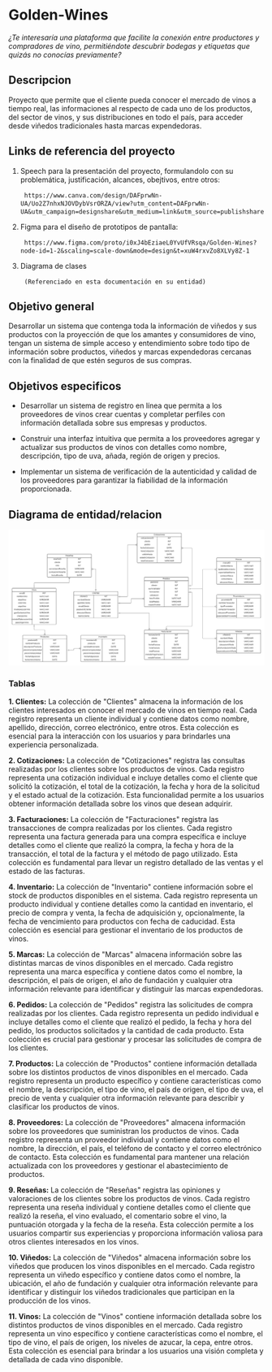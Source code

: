 # Golden-Wines
 *¿Te interesaría una plataforma que facilite la conexión entre productores y compradores de vino, permitiéndote descubrir bodegas y etiquetas que quizás no conocías previamente?*

## Descripcion

Proyecto que permite que el cliente pueda conocer el mercado de vinos a tiempo real, las informaciones al respecto de cada uno de los productos, del sector de vinos, y sus distribuciones en todo el país, para acceder desde viñedos tradicionales hasta marcas expendedoras. 

## Links de referencia del proyecto

1. Speech para la presentación del proyecto, formulandolo con su problemática, justificación, alcances, obejtivos, entre otros:

        https://www.canva.com/design/DAFprwNn-UA/Uo2Z7nhxNJOVDybVsrORZA/view?utm_content=DAFprwNn-UA&utm_campaign=designshare&utm_medium=link&utm_source=publishsharelink

2. Figma para el diseño de prototipos de pantalla:

        https://www.figma.com/proto/i0xJ4bEziaeL0YvUfVRsqa/Golden-Wines?node-id=1-2&scaling=scale-down&mode=design&t=xuW4rxvZo8XLVy8Z-1

3. Diagrama de clases

        (Referenciado en esta documentación en su entidad)


## Objetivo general

Desarrollar un sistema que contenga toda la información de viñedos y sus productos con la proyección de que los amantes y consumidores de vino, tengan un sistema de simple acceso y entendimiento sobre todo tipo de información sobre productos, viñedos y marcas expendedoras cercanas con la finalidad de que estén seguros de sus compras.

## Objetivos especificos 

- Desarrollar un sistema de registro en línea que permita a los proveedores de vinos crear cuentas y completar perfiles con información detallada sobre sus empresas y productos.

- Construir una interfaz intuitiva que permita a los proveedores agregar y actualizar sus productos de vinos con detalles como nombre, descripción, tipo de uva, añada, región de origen y precios.

- Implementar un sistema de verificación de la autenticidad y calidad de los proveedores para garantizar la fiabilidad de la información proporcionada.



## Diagrama de entidad/relacion

![Diagrama](./backend/database/assets/img/diagramaGW.png)

### Tablas

**1. Clientes:**  La colección de "Clientes" almacena la información de los clientes interesados en conocer el mercado de vinos en tiempo real. Cada registro representa un cliente individual y contiene datos como nombre, apellido, dirección, correo electrónico, entre otros. Esta colección es esencial para la interacción con los usuarios y para brindarles una experiencia personalizada.

**2. Cotizaciones:** La colección de "Cotizaciones" registra las consultas realizadas por los clientes sobre los productos de vinos. Cada registro representa una cotización individual e incluye detalles como el cliente que solicitó la cotización, el total de la cotización, la fecha y hora de la solicitud y el estado actual de la cotización. Esta funcionalidad permite a los usuarios obtener información detallada sobre los vinos que desean adquirir.

**3. Facturaciones:** La colección de "Facturaciones" registra las transacciones de compra realizadas por los clientes. Cada registro representa una factura generada para una compra específica e incluye detalles como el cliente que realizó la compra, la fecha y hora de la transacción, el total de la factura y el método de pago utilizado. Esta colección es fundamental para llevar un registro detallado de las ventas y el estado de las facturas.

**4. Inventario:** La colección de "Inventario" contiene información sobre el stock de productos disponibles en el sistema. Cada registro representa un producto individual y contiene detalles como la cantidad en inventario, el precio de compra y venta, la fecha de adquisición y, opcionalmente, la fecha de vencimiento para productos con fecha de caducidad. Esta colección es esencial para gestionar el inventario de los productos de vinos.

**5. Marcas:** La colección de "Marcas" almacena información sobre las distintas marcas de vinos disponibles en el mercado. Cada registro representa una marca específica y contiene datos como el nombre, la descripción, el país de origen, el año de fundación y cualquier otra información relevante para identificar y distinguir las marcas expendedoras.

**6. Pedidos:** La colección de "Pedidos" registra las solicitudes de compra realizadas por los clientes. Cada registro representa un pedido individual e incluye detalles como el cliente que realizó el pedido, la fecha y hora del pedido, los productos solicitados y la cantidad de cada producto. Esta colección es crucial para gestionar y procesar las solicitudes de compra de los clientes.

**7. Productos:** La colección de "Productos" contiene información detallada sobre los distintos productos de vinos disponibles en el mercado. Cada registro representa un producto específico y contiene características como el nombre, la descripción, el tipo de vino, el país de origen, el tipo de uva, el precio de venta y cualquier otra información relevante para describir y clasificar los productos de vinos.

**8. Proveedores:** La colección de "Proveedores" almacena información sobre los proveedores que suministran los productos de vinos. Cada registro representa un proveedor individual y contiene datos como el nombre, la dirección, el país, el teléfono de contacto y el correo electrónico de contacto. Esta colección es fundamental para mantener una relación actualizada con los proveedores y gestionar el abastecimiento de productos.

**9. Reseñas:** La colección de "Reseñas" registra las opiniones y valoraciones de los clientes sobre los productos de vinos. Cada registro representa una reseña individual y contiene detalles como el cliente que realizó la reseña, el vino evaluado, el comentario sobre el vino, la puntuación otorgada y la fecha de la reseña. Esta colección permite a los usuarios compartir sus experiencias y proporciona información valiosa para otros clientes interesados en los vinos.

**10. Viñedos:** La colección de "Viñedos" almacena información sobre los viñedos que producen los vinos disponibles en el mercado. Cada registro representa un viñedo específico y contiene datos como el nombre, la ubicación, el año de fundación y cualquier otra información relevante para identificar y distinguir los viñedos tradicionales que participan en la producción de los vinos.

**11. Vinos:** La colección de "Vinos" contiene información detallada sobre los distintos productos de vinos disponibles en el mercado. Cada registro representa un vino específico y contiene características como el nombre, el tipo de vino, el país de origen, los niveles de azucar, la cepa, entre otros. Esta colección es esencial para brindar a los usuarios una visión completa y detallada de cada vino disponible.